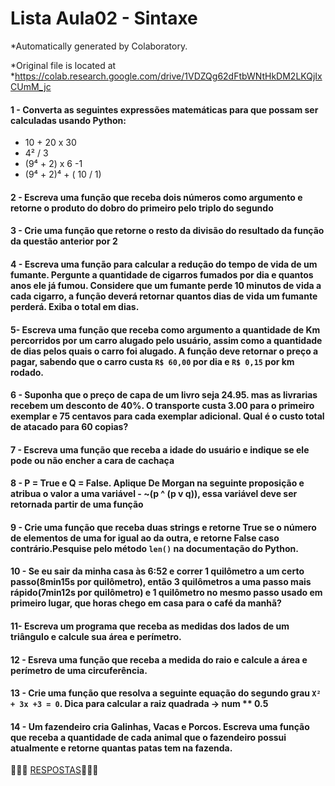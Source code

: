 
# Lista Aula02 - Sintaxe

*Automatically generated by Colaboratory.

*Original file is located at
    *https://colab.research.google.com/drive/1VDZQg62dFtbWNtHkDM2LKQjIxCUmM_jc

#### 1 - Converta as seguintes expressões matemáticas para que possam ser calculadas usando Python:
* 10 + 20 x 30
* 4² / 3
* (9⁴ + 2) x 6 -1
* (9⁴ + 2)⁴ + ( 10 / 1)

#### 2 - Escreva uma função que receba dois números como argumento e retorne  o produto do dobro do primeiro pelo triplo do segundo

#### 3 - Crie uma função que retorne o resto da divisão do resultado da função da questão anterior por 2

#### 4 - Escreva uma função para calcular a redução do tempo de vida de um fumante. Pergunte a quantidade de cigarros fumados por dia e quantos anos ele já fumou. Considere que um fumante perde 10 minutos de vida a cada cigarro, a função deverá retornar  quantos dias de vida um fumante perderá. Exiba o total em dias.

#### 5- Escreva uma função que receba como argumento a quantidade de Km percorridos por um carro alugado pelo usuário, assim como a quantidade de dias pelos quais o carro foi alugado. A função deve retornar o preço a pagar, sabendo que o carro custa `R$ 60,00` por dia e `R$ 0,15` por km rodado.

#### 6 - Suponha que o preço de capa de um livro seja 24.95.  mas as livrarias recebem um desconto de 40%. O transporte custa  3.00 para o primeiro exemplar e 75 centavos para cada exemplar adicional. Qual é o custo total de atacado para 60 copias?

#### 7 - Escreva uma função que receba a idade do usuário e indique se ele pode ou não encher a cara de cachaça

#### 8 - P = True e Q  = False. Aplique De Morgan na seguinte proposição e atribua o valor a uma variável - ~(p ^ (p v q)), essa variável deve ser retornada partir  de uma função

#### 9 - Crie uma função que receba duas strings e retorne True se o número de elementos de uma for igual ao da outra, e retorne False caso contrário.Pesquise pelo método `len()` na documentação do Python.

#### 10 - Se eu sair da minha casa às 6:52 e correr 1 quilômetro a um certo passo(8min15s por quilômetro), então 3 quilômetros a uma passo mais rápido(7min12s por quilômetro) e 1 quilômetro no mesmo passo usado em primeiro lugar, que horas chego em casa para o café da manhã?

#### 11- Escreva um programa que receba as medidas dos lados de um triângulo e calcule sua área e perímetro.

#### 12 - Esreva uma função que receba a medida do raio e calcule a área e perímetro de uma circuferência.

#### 13 - Crie uma função que resolva a seguinte equação do segundo grau `X² + 3x +3 = 0`. Dica para calcular a raiz quadrada -> num ** 0.5

#### 14 - Um fazendeiro cria Galinhas, Vacas e Porcos. Escreva uma função que receba a quantidade de cada animal que o fazendeiro possui atualmente e retorne quantas patas tem na fazenda.



:radio_button::radio_button::radio_button: [RESPOSTAS](https://github.com/Evaldo-comp/Python-Mombaca/blob/main/Aula02/Logo%20Preto%20e%20Amarelo%20de%20Barbearia.png):radio_button::radio_button::radio_button:
